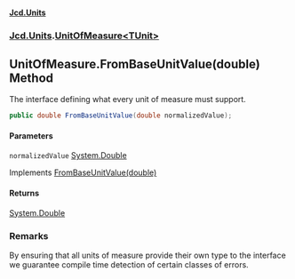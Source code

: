 #### [Jcd.Units](index 'index')

### [Jcd.Units](Jcd.Units 'Jcd.Units').[UnitOfMeasure&lt;TUnit&gt;](UnitOfMeasure_TUnit_ 'Jcd.Units.UnitOfMeasure<TUnit>')

## UnitOfMeasure<TUnit>.FromBaseUnitValue(double) Method

The interface defining what every unit of measure must support.

```csharp
public double FromBaseUnitValue(double normalizedValue);
```

#### Parameters

<a name='Jcd.Units.UnitOfMeasure_TUnit_.FromBaseUnitValue(double).normalizedValue'></a>

`normalizedValue` [System.Double](https://docs.microsoft.com/en-us/dotnet/api/System.Double 'System.Double')

Implements [FromBaseUnitValue(double)](IUnitOfMeasure_TUnit_.FromBaseUnitValue.QquOkpzUZ2pTpGuVCnJHTQ 'Jcd.Units.IUnitOfMeasure<TUnit>.FromBaseUnitValue(double)')

#### Returns

[System.Double](https://docs.microsoft.com/en-us/dotnet/api/System.Double 'System.Double')

### Remarks

By ensuring that all units of measure provide their own type to the interface
we guarantee compile time detection of certain classes of errors.